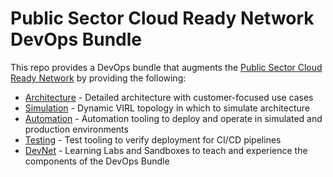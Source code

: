 # Public Sector Cloud Ready Network DevOps Bundle

This repo provides a DevOps bundle that augments the [Public Sector Cloud Ready Network](docs/CRN_Overview.md) by providing
the following:

* [Architecture](docs/architecture.md) - Detailed architecture with customer-focused use cases
* [Simulation](docs/simulation.md#topology) - Dynamic VIRL topology in which to simulate architecture
* [Automation](docs/automation.md) - Automation tooling to deploy and operate in simulated and production environments
* [Testing](docs/testing.md) - Test tooling to verify deployment for CI/CD pipelines
* [DevNet](docs/devnet.md) - Learning Labs and Sandboxes to teach and experience the components of the DevOps Bundle
